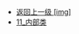 - [返回上一级 [img]](后端/JavaNote/2_Java(书栈)/3_面对对象编程/1_面对对象基础/img/)
- [11_内部类](后端/JavaNote/2_Java(书栈)/3_面对对象编程/1_面对对象基础/img/11_内部类/)
